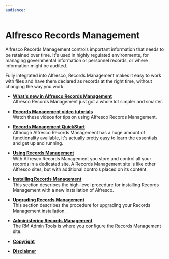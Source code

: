 ```yaml
---
audience: 
---
```


# Alfresco Records Management

Alfresco Records Management controls important information that needs to be retained over time. It's used in highly regulated environments, for managing governmental information or personnel records, or where information might be audited.

Fully integrated into Alfresco, Records Management makes it easy to work with files and have them declared as records at the right time, without changing the way you work.

-   **[What's new in Alfresco Records Management](../references/whats-new-rm.md)**  
Alfresco Records Management just got a whole lot simpler and smarter.
-   **[Records Management video tutorials](../topics/alfresco-video-tutorials-rm.md)**  
Watch these videos for tips on using Alfresco Records Management.
-   **[Records Management QuickStart](../concepts/rm-gs-overview.md)**  
Although Alfresco Records Management has a huge amount of functionality available, it's actually pretty easy to learn the essentials and get up and running.
-   **[Using Records Management](../concepts/rm-intro.md)**  
With Alfresco Records Management you store and control all your records in a dedicated site. A Records Management site is like other Alfresco sites, but with additional controls placed on its content.
-   **[Installing Records Management](../tasks/rm-install-proc.md)**  
This section describes the high-level procedure for installing Records Management with a new installation of Alfresco.
-   **[Upgrading Records Management](../tasks/rm-upgrade-proc.md)**  
This section describes the procedure for upgrading your Records Management installation.
-   **[Administering Records Management](../concepts/rm-admin-intro.md)**  
The RM Admin Tools is where you configure the Records Management site.
-   **[Copyright](../reuse/copyright.md)**  

-   **[Disclaimer](../reuse/disclaimer.md)**  



